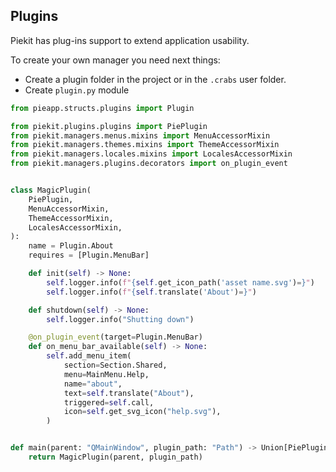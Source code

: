 ## Plugins
Piekit has plug-ins support to extend application usability. 

To create your own manager you need next things:
* Create a plugin folder in the project or in the `.crabs` user folder.
* Create `plugin.py` module

```py
from pieapp.structs.plugins import Plugin

from piekit.plugins.plugins import PiePlugin
from piekit.managers.menus.mixins import MenuAccessorMixin
from piekit.managers.themes.mixins import ThemeAccessorMixin
from piekit.managers.locales.mixins import LocalesAccessorMixin
from piekit.managers.plugins.decorators import on_plugin_event


class MagicPlugin(
    PiePlugin,
    MenuAccessorMixin,
    ThemeAccessorMixin,
    LocalesAccessorMixin,
):
    name = Plugin.About
    requires = [Plugin.MenuBar]

    def init(self) -> None:
        self.logger.info(f"{self.get_icon_path('asset name.svg')=}")
        self.logger.info(f"{self.translate('About')=}")

    def shutdown(self) -> None:
        self.logger.info("Shutting down")

    @on_plugin_event(target=Plugin.MenuBar)
    def on_menu_bar_available(self) -> None:
        self.add_menu_item(
            section=Section.Shared,
            menu=MainMenu.Help,
            name="about",
            text=self.translate("About"),
            triggered=self.call,
            icon=self.get_svg_icon("help.svg"),
        )


def main(parent: "QMainWindow", plugin_path: "Path") -> Union[PiePlugin, None]:
    return MagicPlugin(parent, plugin_path)
```